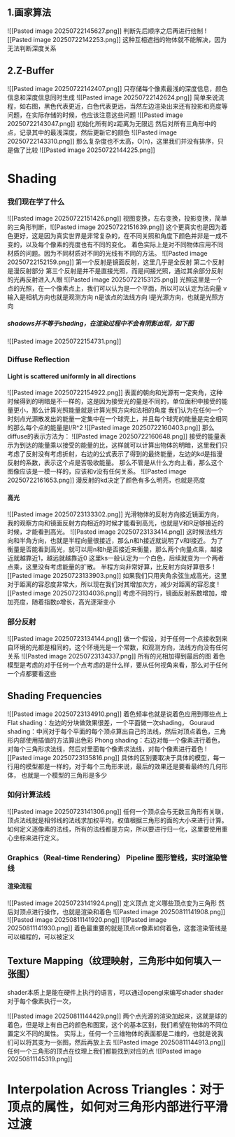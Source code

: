 ## 1.画家算法
![[Pasted image 20250722145627.png]]
判断先后顺序之后再进行绘制
 ![[Pasted image 20250722142253.png]]
 这种互相遮挡的物体就不能解决，因为无法判断深度关系
## 2.Z-Buffer
![[Pasted image 20250722142407.png]]
只存储每个像素最浅的深度信息，颜色信息和深度信息同时生成
![[Pasted image 20250722142624.png]]
 简单来说流程，如右图，黑色代表更近，白色代表更远，当然左边渲染出来还有投影和亮度等问题，在实际存储的时候，也应该注意这些问题
 ![[Pasted image 20250722143047.png]]
 初始化所有的z距离为无限远
 然后对所有三角形中的点，记录其中的最浅深度，然后更新它的颜色
 ![[Pasted image 20250722143310.png]]
 那么复杂度也不太高，O(n)，这里我们并没有排序，只是做了比较
 ![[Pasted image 20250722144225.png]]
# Shading
### 我们现在学了什么
![[Pasted image 20250722151426.png]]
视图变换，左右变换，投影变换，简单的三角形判断，![[Pasted image 20250722151639.png]]
这个更真实也是因为着色更好，这是因为真实世界是非常复杂的，在不同关照和角度下颜色并非是一成不变的，以及每个像素的亮度也有不同的变化。
着色实际上是对不同物体应用不同材质的问题。因为不同材质对不同的光线有不同的方法。
![[Pasted image 20250722152159.png]]
第一个反射是镜面反射，这里几乎是全反射
第二个反射是漫反射部分
第三个反射是并不是直接光照，而是间接光照，通过其余部分反射的光再反射进入人眼
![[Pasted image 20250722153125.png]]
光照这里是一个点的光照，在一个像素点上，我们可以认为是一个平面，所以可以认定为法向量
v输入是相机方向也就是观测方向
n是该点的法线方向
l是光源方向，也就是光照方向
##### shadows并不等于shading，在渲染过程中不会有阴影出现，如下图
![[Pasted image 20250722154731.png]]

### Diffuse Reflection
#### Light is scattered uniformly in all directions
![[Pasted image 20250722154922.png]]
表面的朝向和光源有一定夹角，这种时候得到的明暗是不一样的，这是因为接受光的量是不同的，单位面积中接受的能量更小，那么计算光照能量就是计算光照方向和法相的角度 
我们认为在任何一个时刻点光源散发出的能量一定集中在一个球壳上，并且每个球壳的能量是完全相同的那么每个点的能量是I/R^2
![[Pasted image 20250722160403.png]]
那么diffuse的表示方法为：
![[Pasted image 20250722160648.png]]
接受的能量表示为到达的能量乘以接受的能量的比，这样就可以计算出物体的明暗，这里我们只考虑了反射没有考虑折射，右边的公式表示了得到的最终能量，左边的kd是指漫反射的系数，表示这个点是否吸收能量。
那么不管是从什么方向上看，那么这个图像应该是一模一样的，应该和v没有任何关系。
![[Pasted image 20250722161653.png]]
漫反射的kd决定了颜色有多么明亮，也就是亮度
#### 高光
![[Pasted image 20250723133302.png]]
光滑物体的反射方向接近镜面方向，我的观察方向和镜面反射方向相近的时候才能看到高光，也就是V和R足够接近的时候，才能看到高光。
![[Pasted image 20250723133414.png]]
这时候法线方向和半角方向，也就是半程向量很接近，那么n和h接近就说明了v和l接近。
为了衡量是否能看到高光，就可以用n和h是否接近来衡量，那么两个向量点乘，越接近就越靠近1，越远就越靠近0
这里ks一般认定为一个白色，后续就变为一个两者点乘，这里没有考虑能量的扩散。
半程方向非常好算，比反射方向好算很多
![[Pasted image 20250723133903.png]]
如果我们只用夹角余弦生成高光，这里对于距离的容忍度非常大，所以现在我们对其增加次方，减少对距离的容忍度
![[Pasted image 20250723134036.png]]
考虑不同的行，镜面反射系数增加，增加亮度，随着指数p增长，高光逐渐变小
### 部分反射
![[Pasted image 20250723134144.png]]
做一个假设，对于任何一个点接收到来自环境的光都是相同的，这个环境光是一个常数，和观测方向，法线方向没有任何关系
![[Pasted image 20250723134337.png]]
所有的光相加得到最后的图
着色模型是考虑的对于任何一个点考虑的是什么样，要从任何视角来看，那么对于任何一个点都要看这些
## Shading Frequencies
![[Pasted image 20250723134910.png]]
着色频率也就是说着色应用到哪些点上
Flat shading：左边的分块做效果很差，一个平面做一次shading，
Gouraud shading：中间对于每个平面的每个顶点算出自己的法线，然后对顶点着色，三角形内部使用插值的方法算出色彩
Phong shading：右边对每一个像素进行着色，对每个三角形求法线，然后对里面每个像素求法线，对每个像素进行着色
![[Pasted image 20250723135816.png]]
具体的区别要取决于具体的模型，每一行用的模型都是一样的，对于每个三角形来说，最后的效果还是要看最终的几何形体， 也就是一个模型的三角形是多少
### 如何计算法线
![[Pasted image 20250723141306.png]]
任何一个顶点会与无数三角形有关联，顶点法线就是相邻线的法线求加权平均，权值根据三角形的面的大小来进行计算。
如何定义逐像素的法线，所有的法线都是方向，所以要进行归一化，这里要使用重心坐标来进行定义。
### Graphics（Real-time Rendering） Pipeline 图形管线，实时渲染管线
#### 渲染流程
![[Pasted image 20250723141924.png]]
定义顶点
定义哪些顶点变为三角形
然后对顶点进行操作，也就是渲染和着色
![[Pasted image 20250811141908.png]]
![[Pasted image 20250811141920.png]]
![[Pasted image 20250811141930.png]]
着色最重要的就是顶点or像素如何着色，这套渲染管线是可以编程的，可以被定义
## Texture Mapping（纹理映射，三角形中如何填入一张图）

shader本质上是能在硬件上执行的语言，可以通过opengl来编写shader
shader对于每个像素执行一次，

![[Pasted image 20250811144429.png]]
两个点光源的渲染加起来，这就是球的着色，但是球上有自己的颜色和图案，这个的基本区别，我们希望在物体的不同位置定义不同的属性。
实际上，任何一个三维物体的表面都是二维的，也就是说我们可以将其变为一张图，然后再放上去
![[Pasted image 20250811144913.png]]
任何一个三角形的顶点在纹理上我们都能找到对应的点
![[Pasted image 20250811145319.png]]
# Interpolation Across Triangles：对于顶点的属性，如何对三角形内部进行平滑过渡
